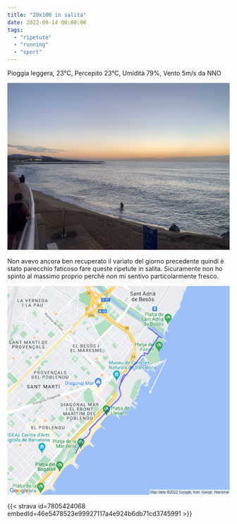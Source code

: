 ```yaml
---
title: "20x100 in salita"
date: 2022-09-14 00:00:00
tags: 
  - "ripetute"
  - "running"
  - "sport"
---
```


Pioggia leggera, 23°C, Percepito 23°C, Umidità 79%, Vento 5m/s da NNO

![](images/IMG_0295-Large.jpeg)

Non avevo ancora ben recuperato il variato del giorno precedente quindi è stato parecchio faticoso fare queste ripetute in salita. Sicuramente non ho spinto al massimo proprio perchè non mi sentivo particolarmente fresco.

![](images/20220914-activity-map.png)

{{< strava id=7805424068 embedId=46e5478523e99927117a4e924b6db71cd3745991 >}}
